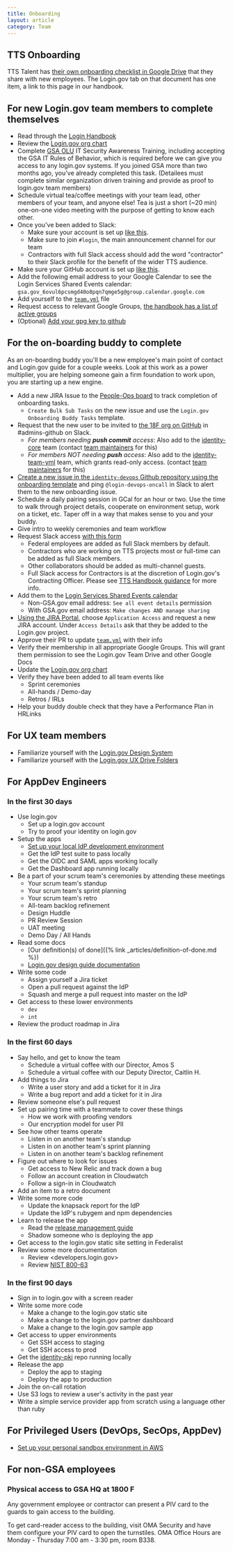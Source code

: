 ```yaml
---
title: Onboarding
layout: article
category: Team
---
```


## TTS Onboarding

TTS Talent has [their own onboarding checklist in Google Drive](https://docs.google.com/spreadsheets/d/1w0WSTUT0l7q19mAI6c2QCIpCFs0Cei4eukaiiRBTbRA/edit#gid=1775743049) that they share with new employees. The Login.gov tab on that document has one item, a link to this page in our handbook.

## For new Login.gov team members to complete themselves

- Read through the [Login Handbook]({{site.baseurl}})
- Review the [Login.gov org chart](https://docs.google.com/spreadsheets/d/1tiTR2ohdl0NIsrF4gJjNipEZ0z0oq1pOFWYjHg8Tbi0/edit#gid=0)
- Complete [GSA OLU](https://insite.gsa.gov/topics/training-and-development/online-university-olu?term=olu) IT Security Awareness Training, including accepting the GSA IT Rules of Behavior, which is required before we can give you access to any login.gov systems. If you joined GSA more than two months ago, you’ve already completed this task. (Detailees must complete similar organization driven training and provide as proof to login.gov team members)
- Schedule virtual tea/coffee meetings with your team lead, other members of your team, and anyone else!  Tea is just a short (~20 min) one-on-one video meeting with the purpose of getting to know each other.
- Once you've been added to Slack:
  - Make sure your account is set up [like this](https://handbook.tts.gsa.gov/slack/).
  - Make sure to join `#login`, the main announcement channel for our team
  - Contractors with full Slack access should add the word "contractor" to their Slack profile for the benefit of the wider TTS audience.
- Make sure your GitHub account is set up [like this](https://handbook.tts.gsa.gov/github/#setup).
- Add the following email address to your Google Calendar to see the Login Services Shared Events calendar: `gsa.gov_6ovul6pcsmgd40o8pqn7qmge5g@group.calendar.google.com`
- Add yourself to the [`team.yml`](https://github.com/18F/identity-private/blob/master/team/team.yml) file
- Request access to relevant Google Groups, [the handbook has a list of active groups](https://login-handbook.app.cloud.gov/articles/email.html#internal-team-lists)
- (Optional) [Add your gpg key to github](https://help.github.com/articles/adding-a-new-gpg-key-to-your-github-account/)

## For the on-boarding buddy to complete

As an on-boarding buddy you'll be a new employee's main point of contact and Login.gov guide for a couple weeks.
Look at this work as a power multiplier, you are helping someone gain a firm foundation to work upon, you are starting up a new engine.

- Add a new JIRA Issue to the [People-Ops board](https://cm-jira.usa.gov/secure/RapidBoard.jspa?projectKey=LPO&rapidView=2861) to track completion of onboarding tasks.
  - `Create Bulk Sub Tasks` on the new issue and use the `Login.gov Onboarding Buddy Tasks` template.
- Request that the new user to be invited to [the 18F org on GitHub](https://github.com/orgs/18F) in #admins-github on Slack.
  - *For members needing **push commit** access*: Also add to the [identity-core](https://github.com/orgs/18F/teams/identity-core/members) team (contact [team maintainers](https://github.com/orgs/18F/teams/identity-core/members?utf8=%E2%9C%93&query=%20role%3Amaintainer) for this)
  - *For members NOT needing **push** access*: Also add to the [identity-team-yml](https://github.com/orgs/18F/teams/identity-team-yml/members) team, which grants read-only access. (contact [team maintainers](https://github.com/orgs/18F/teams/identity-team-yml/members?utf8=%E2%9C%93&query=+role%3Amaintainer) for this)
- [Create a new issue in the `identity-devops` Github repository using the onboarding template](https://github.com/18F/identity-devops/issues/new?labels=administration&template=onboarding-devops.md&title=Onboarding+for+%5Binsert+new+team+member%27s+name%5D) and ping `@login-devops-oncall` in Slack to alert them to the new onboarding issue.
- Schedule a daily pairing session in GCal for an hour or two. Use the time to walk through project details, cooperate on environment setup, work on a ticket, etc. Taper off in a way that makes sense to you and your buddy.
- Give intro to weekly ceremonies and team workflow
- Request Slack access [with this form](https://goo.gl/forms/4Mz21nvALvITj9Os1)
  - Federal employees are added as full Slack members by default.
  - Contractors who are working on TTS projects most or full-time can be added as full Slack members.
  - Other collaborators should be added as multi-channel guests.
  - Full Slack access for Contractors is at the discretion of Login.gov's Contracting Officer. Please see [TTS Handbook guidance](https://handbook.tts.gsa.gov/slack-admin/) for more info.
- Add them to the [Login Services Shared Events calendar](https://calendar.google.com/calendar/embed?src=gsa.gov_6ovul6pcsmgd40o8pqn7qmge5g%40group.calendar.google.com&ctz=America%2FLos_Angeles)
  - Non-GSA.gov email address: `See all event details` permission
  - With GSA.gov email address: `Make changes AND manage sharing`
- [Using the JIRA Portal](https://cm-jira.usa.gov/servicedesk/customer/portal/11), choose `Application Access` and request a new JIRA account. Under `Access Details` ask that they be added to the Login.gov project.
- Approve their PR to update [`team.yml`](https://github.com/18F/identity-private/blob/master/team/team.yml) with their info
- Verify their membership in all appropriate Google Groups. This will grant them permission to see the Login.gov Team Drive and other Google Docs
- Update the [Login.gov org chart](https://docs.google.com/spreadsheets/d/1tiTR2ohdl0NIsrF4gJjNipEZ0z0oq1pOFWYjHg8Tbi0/edit#gid=0)
- Verify they have been added to all team events like
  - Sprint ceremonies
  - All-hands / Demo-day
  - Retros / IRLs
- Help your buddy double check that they have a Performance Plan in HRLinks

## For UX team members

- Familiarize yourself with the [Login.gov Design System](https://design.login.gov/)
- Familiarize yourself with the [Login.gov UX Drive Folders](https://drive.google.com/drive/folders/12qRTGijG9oOU8FRvZfK30qAN4v8LCzHG)

## For AppDev Engineers

### In the first 30 days

- Use login.gov
  - Set up a login.gov account
  - Try to proof your identity on login.gov
- Setup the apps
  - [Set up your local IdP development environment](https://github.com/18F/identity-idp/blob/master/README.md)
  - Get the IdP test suite to pass locally
  - Get the OIDC and SAML apps working locally
  - Get the Dashboard app running locally
- Be a part of your scrum team's ceremonies by attending these meetings
  - Your scrum team's standup
  - Your scrum team's sprint planning
  - Your scrum team's retro
  - All-team backlog refinement
  - Design Huddle
  - PR Review Session
  - UAT meeting
  - Demo Day / All Hands
- Read some docs
  - [Our definition(s) of done]({% link _articles/definition-of-done.md %})
  - [Login.gov design guide documentation](https://design.login.gov/)
- Write some code
  - Assign yourself a Jira ticket
  - Open a pull request against the IdP
  - Squash and merge a pull request into master on the IdP
- Get access to these lower environments
  - `dev`
  - `int`
- Review the product roadmap in Jira

### In the first 60 days

- Say hello, and get to know the team
  - Schedule a virtual coffee with our Director, Amos S
  - Schedule a virtual coffee with our Deputy Director, Caitlin H.
- Add things to Jira
  - Write a user story and add a ticket for it in Jira
  - Write a bug report and add a ticket for it in Jira
- Review someone else's pull request
- Set up pairing time with a teammate to cover these things
  - How we work with proofing vendors
  - Our encryption model for user PII
- See how other teams operate
  - Listen in on another team's standup
  - Listen in on another team's sprint planning
  - Listen in on another team's backlog refinement
- Figure out where to look for issues
  - Get access to New Relic and track down a bug
  - Follow an account creation in Cloudwatch
  - Follow a sign-in in Cloudwatch
- Add an item to a retro document
- Write some more code
  - Update the knapsack report for the IdP
  - Update the IdP's rubygem and npm dependencies
- Learn to release the app
  - Read the [release management guide]({{site.baseurl}}/articles/appdev-deploy.html)
  - Shadow someone who is deploying the app
- Get access to the login.gov static site setting in Federalist
- Review some more documentation
  - Review <developers.login.gov>
  - Review [NIST 800-63](https://pages.nist.gov/800-63-3/)

### In the first 90 days

- Sign in to login.gov with a screen reader
- Write some more code
  - Make a change to the login.gov static site
  - Make a change to the login.gov partner dashboard
  - Make a change to the login.gov sample app
- Get access to upper environments
  - Get SSH access to staging
  - Get SSH access to prod
- Get the [identity-pki](https://github.com/18F/identity-pki) repo running locally
- Release the app
  - Deploy the app to staging
  - Deploy the app to production
- Join the on-call rotation
- Use S3 logs to review a user's activity in the past year
- Write a simple service provider app from scratch using a language other than ruby

## For  Privileged Users (DevOps, SecOps, AppDev)

- [Set up your personal sandbox environment in AWS](https://login-handbook.app.cloud.gov/articles/infrastructure-personal-sandbox-env.html)

## For non-GSA employees

### Physical access to GSA HQ at 1800 F

Any government employee or contractor can present a PIV card to the guards to gain access to the building.

To get card-reader access to the building, visit OMA Security and have them configure your PIV card to open the turnstiles. OMA Office Hours are Monday - Thursday 7:00 am - 3:30 pm, room B338.
